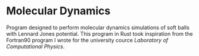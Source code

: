 # Molecular Dynamics

Program designed to perform molecular dynamics simulations of soft balls with Lennard Jones potential.
This program in Rust took inspiration from the Fortran90 program I wrote for the university cource _Laboratory of Computational Physics_.
